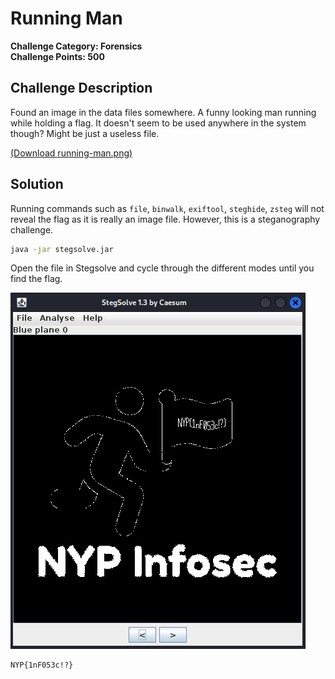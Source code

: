 # Running Man

**Challenge Category: Forensics** <br />
**Challenge Points: 500**

## Challenge Description

Found an image in the data files somewhere. A funny looking man running while holding a flag. It doesn't seem to be used anywhere in the system though? Might be just a useless file.

[(Download running-man.png)](../.files/forensics_running_man.png)

## Solution

Running commands such as `file`, `binwalk`, `exiftool`, `steghide`, `zsteg` will not reveal the flag as it is really an image file. However, this is a steganography challenge.

```sh
java -jar stegsolve.jar
```

Open the file in Stegsolve and cycle through the different modes until you find the flag.

![Solved](../.files/.running_man_solved.png "Solved")

```
NYP{1nF053c!?}
```
